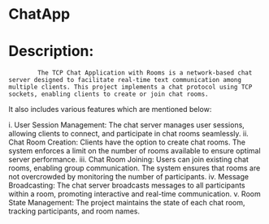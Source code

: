 # ChatApp

# Description: 
            The TCP Chat Application with Rooms is a network-based chat server designed to facilitate real-time text communication among multiple clients. This project implements a chat protocol using TCP sockets, enabling clients to create or join chat rooms.
It also includes various features which are mentioned below: 

i.	User Session Management: The chat server manages user sessions, allowing clients to connect, and participate in chat rooms seamlessly.
ii.	Chat Room Creation: Clients have the option to create chat rooms. The system enforces a limit on the number of rooms available to ensure optimal server performance.
iii.	Chat Room Joining: Users can join existing chat rooms, enabling group communication. The system ensures that rooms are not overcrowded by monitoring the number of participants.
iv.	Message Broadcasting: The chat server broadcasts messages to all participants within a room, promoting interactive and real-time communication.
v.	Room State Management: The project maintains the state of each chat room, tracking participants, and room names. 
